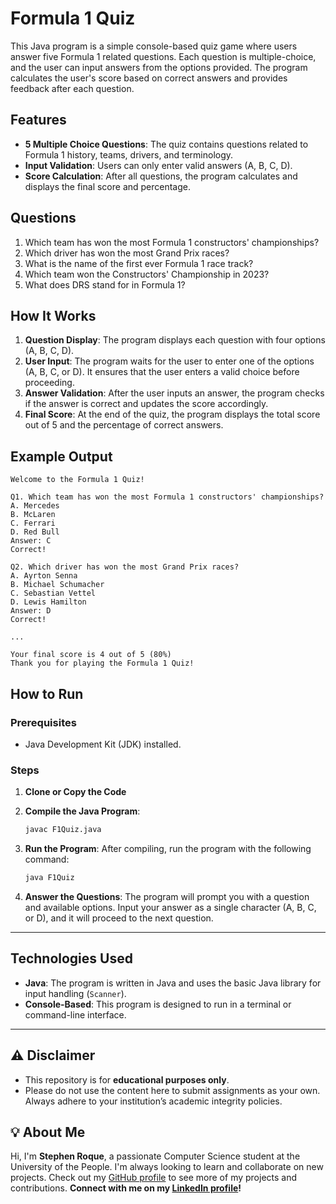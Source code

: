 # Formula 1 Quiz

This Java program is a simple console-based quiz game where users answer five Formula 1 related questions. Each question is multiple-choice, and the user can input answers from the options provided. The program calculates the user's score based on correct answers and provides feedback after each question.

## Features

- **5 Multiple Choice Questions**: The quiz contains questions related to Formula 1 history, teams, drivers, and terminology.
- **Input Validation**: Users can only enter valid answers (A, B, C, D).
- **Score Calculation**: After all questions, the program calculates and displays the final score and percentage.

## Questions

1. Which team has won the most Formula 1 constructors' championships?
2. Which driver has won the most Grand Prix races?
3. What is the name of the first ever Formula 1 race track?
4. Which team won the Constructors' Championship in 2023?
5. What does DRS stand for in Formula 1?

## How It Works

1. **Question Display**: The program displays each question with four options (A, B, C, D).
2. **User Input**: The program waits for the user to enter one of the options (A, B, C, or D). It ensures that the user enters a valid choice before proceeding.
3. **Answer Validation**: After the user inputs an answer, the program checks if the answer is correct and updates the score accordingly.
4. **Final Score**: At the end of the quiz, the program displays the total score out of 5 and the percentage of correct answers.

## Example Output

```plaintext
Welcome to the Formula 1 Quiz!

Q1. Which team has won the most Formula 1 constructors' championships?
A. Mercedes
B. McLaren
C. Ferrari
D. Red Bull
Answer: C
Correct!

Q2. Which driver has won the most Grand Prix races?
A. Ayrton Senna
B. Michael Schumacher
C. Sebastian Vettel
D. Lewis Hamilton
Answer: D
Correct!

...

Your final score is 4 out of 5 (80%)
Thank you for playing the Formula 1 Quiz!
```

## How to Run

### Prerequisites
- Java Development Kit (JDK) installed.

### Steps
1. **Clone or Copy the Code**

2. **Compile the Java Program**:
   ```bash
   javac F1Quiz.java
   ```

3. **Run the Program**: After compiling, run the program with the following command:
   ```bash
   java F1Quiz
   ```

4. **Answer the Questions**: The program will prompt you with a question and available options. Input your answer as a single character (A, B, C, or D), and it will proceed to the next question.

---

## Technologies Used

- **Java**: The program is written in Java and uses the basic Java library for input handling (`Scanner`).
- **Console-Based**: This program is designed to run in a terminal or command-line interface.

--- 

## ⚠️ Disclaimer

- This repository is for **educational purposes only**. 
- Please do not use the content here to submit assignments as your own. Always adhere to your institution’s academic integrity policies. 

## 💡 About Me

Hi, I'm **Stephen Roque**, a passionate Computer Science student at the University of the People. I'm always looking to learn and collaborate on new projects. Check out my [GitHub profile](https://github.com/stephenroque) to see more of my projects and contributions. **Connect with me on my [LinkedIn profile](https://www.linkedin.com/in/stephenroque/)!**